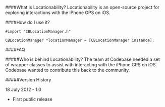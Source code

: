 ####What is Locationability?
Locationability is an open-source project for exploring interactions with the iPhone GPS on iOS.

####How do I use it?

    #import "CBLocationManager.h"

    CBLocationManager *locationManager = [CBLocationManager instance];

####FAQ

#####Who is behind Locationability?
The team at Codebase needed a set of wrapper classes to assist with interacting with the iPhone GPS on iOS. Codebase wanted to contribute this back to the community.

#####Version History

18 July 2012 - 1.0

- First public release